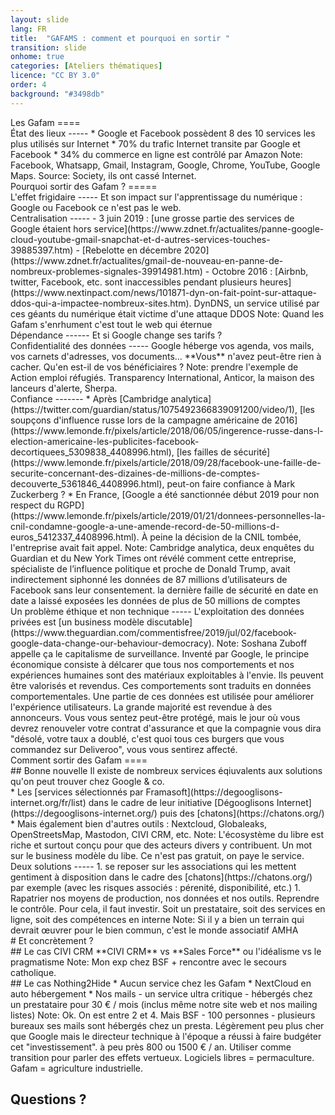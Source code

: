 ```yaml
---
layout: slide
lang: FR
title:  "GAFAMS : comment et pourquoi en sortir "
transition: slide
onhome: true
categories: [Ateliers thématiques]
licence: "CC BY 3.0"
order: 4
background: "#3498db"
---
```


<section data-background="{{page.background}}">
<section data-markdown data-background="{{page.background}}">
Les Gafam
====
</section>
<section data-markdown data-background="{{page.background}}">
État des lieux
-----
  * Google et Facebook possèdent 8 des 10 services les plus utilisés sur Internet
  * 70% du trafic Internet transite par Google et Facebook
  * 34% du commerce en ligne est contrôlé par Amazon
Note: Facebook, Whatsapp, Gmail, Instagram, Google, Chrome, YouTube, Google Maps. Source: Society, ils ont cassé Internet.
</section>
</section>

<section data-background="{{page.background}}">
<section data-markdown data-background="{{page.background}}">
Pourquoi sortir des Gafam&nbsp;?
=====
</section>
<section data-markdown data-background="{{page.background}}">
L'effet frigidaire
-----
Et son impact sur l'apprentissage du numérique : Google ou Facebook ce n'est pas le web.
</section>
<section data-markdown data-background="{{page.background}}">
Centralisation 
-----
  - 3 juin 2019 : [une grosse partie des services de Google étaient hors service](https://www.zdnet.fr/actualites/panne-google-cloud-youtube-gmail-snapchat-et-d-autres-services-touches-39885397.htm)
  - [Rebelotte en décembre 2020](https://www.zdnet.fr/actualites/gmail-de-nouveau-en-panne-de-nombreux-problemes-signales-39914981.htm)
  - Octobre 2016 : [Airbnb, twitter, Facebook, etc. sont inaccessibles pendant plusieurs heures](https://www.nextinpact.com/news/101871-dyn-on-fait-point-sur-attaque-ddos-qui-a-impactee-nombreux-sites.htm). DynDNS, un service utilisé par ces géants du numérique était victime d'une attaque DDOS
Note: Quand les Gafam s'enrhument c'est tout le web qui éternue
</section>
<section data-markdown data-background="{{page.background}}">
Dépendance
------
Et si Google change ses tarifs ? 
</section>
<section data-markdown data-background="{{page.background}}">
Confidentialité des données
-----
Google héberge vos agenda, vos mails, vos carnets d'adresses, vos documents... **Vous** n'avez peut-être rien à cacher. Qu'en est-il de vos bénéficiaires ?
Note: prendre l'exemple de Action emploi réfugiés. Transparency International, Anticor, la maison des lanceurs d'alerte, Sherpa.
</section>
<section data-markdown data-background="{{page.background}}">
Confiance
-------
* Après [Cambridge analytica](https://twitter.com/guardian/status/1075492366839091200/video/1), [les soupçons d'influence russe lors de la campagne américaine de 2016](https://www.lemonde.fr/pixels/article/2018/06/05/ingerence-russe-dans-l-election-americaine-les-publicites-facebook-decortiquees_5309838_4408996.html), [les failles de sécurité](https://www.lemonde.fr/pixels/article/2018/09/28/facebook-une-faille-de-securite-concernant-des-dizaines-de-millions-de-comptes-decouverte_5361846_4408996.html), peut-on faire confiance à Mark Zuckerberg ?
* En France, [Google a été sanctionnée début 2019 pour non respect du RGPD](https://www.lemonde.fr/pixels/article/2019/01/21/donnees-personnelles-la-cnil-condamne-google-a-une-amende-record-de-50-millions-d-euros_5412337_4408996.html). À peine la décision de la CNIL tombée, l'entreprise avait fait appel.
Note: Cambridge analytica, deux enquêtes du Guardian et du New York Times ont révélé comment cette entreprise, spécialiste de l’influence politique et proche de Donald Trump, avait indirectement siphonné les données de 87 millions d’utilisateurs de Facebook sans leur consentement. 
la dernière faille de sécurité en date en date a laissé exposées les données de plus de 50 millions de comptes
</section>
<section data-markdown data-background="{{page.background}}">
Un problème éthique et non technique
-----
L'exploitation des données privées est [un business modèle discutable](https://www.theguardian.com/commentisfree/2019/jul/02/facebook-google-data-change-our-behaviour-democracy). 
Note: Soshana Zuboff appelle ça le capitalisme de surveillance. Inventé par Google, le principe économique consiste à délcarer que tous nos comportements et nos expériences humaines sont des matériaux exploitables à l'envie. Ils peuvent être valorisés et revendus. Ces comportements sont traduits en données comportementales. Une partie de ces données est utilisée pour améliorer l'expérience utilisateurs. La grande majorité est revendue à des annonceurs. Vous vous sentez peut-être protégé, mais le jour où vous devrez renouveler votre contrat d'assurance et que la compagnie vous dira "désolé, votre taux a doublé, c'est quoi tous ces burgers que vous commandez sur Deliveroo", vous vous sentirez affecté.
</section>
</section>

<section data-background="{{page.background}}">

<section data-markdown data-background="{{page.background}}">
Comment sortir des Gafam
====
</section>

<section data-markdown data-background="{{page.background}}">
## Bonne nouvelle
Il existe de nombreux services éqiuvalents aux solutions qu'on peut trouver chez Google & co. 
</section>

<section data-markdown data-background="{{page.background}}">
* Les [services sélectionnés par Framasoft](https://degooglisons-internet.org/fr/list) dans le cadre de leur initiative [Dégooglisons Internet](https://degooglisons-internet.org/) puis des [chatons](https://chatons.org/)
* Mais également bien d'autres outils : Nextcloud, Globaleaks, OpenStreetsMap, Mastodon, CIVI CRM, etc.
Note: L'écosystème du libre est riche et surtout conçu pour que des acteurs divers y contribuent. Un mot sur le business modèle du libe. Ce n'est pas gratuit, on paye le service. 
</section>

<section data-markdown data-background="{{page.background}}">
Deux solutions
-----
1. se reposer sur les associations qui les mettent gentiment à disposition dans le cadre des [chatons](https://chatons.org/) par exemple (avec les risques associés : pérenité, disponibilité, etc.)
1. Rapatrier nos moyens de production, nos données et nos outils. Reprendre le contrôle. Pour cela, il faut investir. Soit un prestataire, soit des services en ligne, soit des compétences en interne
Note: Si il y a bien un terrain qui devrait œuvrer pour le bien commun, c'est le monde associatif AMHA
</section>

</section>


<section data-background="{{page.background}}">
<section data-markdown data-background="{{page.background}}">
# Et concrètement ?
</section>
<section data-markdown data-background="{{page.background}}">
## Le cas CIVI CRM
**CIVI CRM** vs **Sales Force** ou l'idéalisme vs le pragmatisme
Note: Mon exp chez BSF + rencontre avec le secours catholique.
</section>
<section data-markdown data-background="{{page.background}}">
## Le cas Nothing2Hide
* Aucun service chez les Gafam
* NextCloud en auto hébergement
* Nos mails - un service ultra critique - hébergés chez un prestataire pour 30 € / mois (inclus même notre site web et nos mailing listes)
Note: Ok. On est entre 2 et 4. Mais BSF - 100 personnes - plusieurs bureaux ses mails sont hébergés chez un presta. Légèrement peu plus cher que Google mais le directeur technique à l'époque a réussi à faire budgéter cet "investissement". à peu près 800 ou 1500 € / an. Utiliser comme transition pour parler des effets vertueux. Logiciels libres = permaculture. Gafam = agriculture industrielle.
</section>
</section>



<section data-background="{{site.url}}{{site.baseurl}}/assets/i/questions-willsmith.gif" data-background-transition="zoom">
    <h1>Questions ?</h1>
</section>

